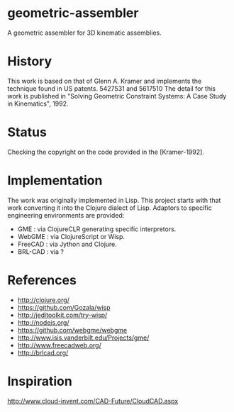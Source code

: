 geometric-assembler
===================

A geometric assembler for 3D kinematic assemblies.

History
=======

This work is based on that of Glenn A. Kramer and implements the technique found in US patents.
5427531 and 5617510
The detail for this work is published in "Solving Geometric Constraint Systems: A Case Study in Kinematics", 1992.

Status
======

Checking the copyright on the code provided in the [Kramer-1992].


Implementation
==============

The work was originally implemented in Lisp.
This project starts with that work converting it into the Clojure dialect of Lisp.
Adaptors to specific engineering environments are provided:
  * GME : via ClojureCLR generating specific interpretors.
  * WebGME : via ClojureScript or Wisp.
  * FreeCAD : via Jython and Clojure.
  * BRL-CAD : via ?

 
References
==========

  * http://clojure.org/
  * https://github.com/Gozala/wisp
  * http://jeditoolkit.com/try-wisp/
  * http://nodejs.org/
  * https://github.com/webgme/webgme
  * http://www.isis.vanderbilt.edu/Projects/gme/
  * http://www.freecadweb.org/
  * http://brlcad.org/


Inspiration
===========

http://www.cloud-invent.com/CAD-Future/CloudCAD.aspx

